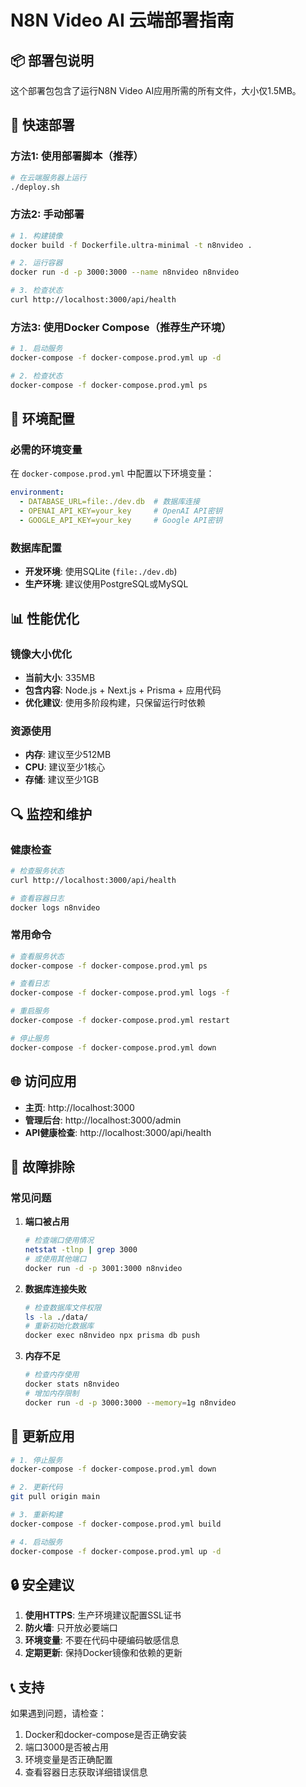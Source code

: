 # N8N Video AI 云端部署指南

## 📦 部署包说明

这个部署包包含了运行N8N Video AI应用所需的所有文件，大小仅1.5MB。

## 🚀 快速部署

### 方法1: 使用部署脚本（推荐）

```bash
# 在云端服务器上运行
./deploy.sh
```

### 方法2: 手动部署

```bash
# 1. 构建镜像
docker build -f Dockerfile.ultra-minimal -t n8nvideo .

# 2. 运行容器
docker run -d -p 3000:3000 --name n8nvideo n8nvideo

# 3. 检查状态
curl http://localhost:3000/api/health
```

### 方法3: 使用Docker Compose（推荐生产环境）

```bash
# 1. 启动服务
docker-compose -f docker-compose.prod.yml up -d

# 2. 检查状态
docker-compose -f docker-compose.prod.yml ps
```

## 🔧 环境配置

### 必需的环境变量

在 `docker-compose.prod.yml` 中配置以下环境变量：

```yaml
environment:
  - DATABASE_URL=file:./dev.db  # 数据库连接
  - OPENAI_API_KEY=your_key     # OpenAI API密钥
  - GOOGLE_API_KEY=your_key     # Google API密钥
```

### 数据库配置

- **开发环境**: 使用SQLite (`file:./dev.db`)
- **生产环境**: 建议使用PostgreSQL或MySQL

## 📊 性能优化

### 镜像大小优化

- **当前大小**: 335MB
- **包含内容**: Node.js + Next.js + Prisma + 应用代码
- **优化建议**: 使用多阶段构建，只保留运行时依赖

### 资源使用

- **内存**: 建议至少512MB
- **CPU**: 建议至少1核心
- **存储**: 建议至少1GB

## 🔍 监控和维护

### 健康检查

```bash
# 检查服务状态
curl http://localhost:3000/api/health

# 查看容器日志
docker logs n8nvideo
```

### 常用命令

```bash
# 查看服务状态
docker-compose -f docker-compose.prod.yml ps

# 查看日志
docker-compose -f docker-compose.prod.yml logs -f

# 重启服务
docker-compose -f docker-compose.prod.yml restart

# 停止服务
docker-compose -f docker-compose.prod.yml down
```

## 🌐 访问应用

- **主页**: http://localhost:3000
- **管理后台**: http://localhost:3000/admin
- **API健康检查**: http://localhost:3000/api/health

## 🚨 故障排除

### 常见问题

1. **端口被占用**
   ```bash
   # 检查端口使用情况
   netstat -tlnp | grep 3000
   # 或使用其他端口
   docker run -d -p 3001:3000 n8nvideo
   ```

2. **数据库连接失败**
   ```bash
   # 检查数据库文件权限
   ls -la ./data/
   # 重新初始化数据库
   docker exec n8nvideo npx prisma db push
   ```

3. **内存不足**
   ```bash
   # 检查内存使用
   docker stats n8nvideo
   # 增加内存限制
   docker run -d -p 3000:3000 --memory=1g n8nvideo
   ```

## 📝 更新应用

```bash
# 1. 停止服务
docker-compose -f docker-compose.prod.yml down

# 2. 更新代码
git pull origin main

# 3. 重新构建
docker-compose -f docker-compose.prod.yml build

# 4. 启动服务
docker-compose -f docker-compose.prod.yml up -d
```

## 🔒 安全建议

1. **使用HTTPS**: 生产环境建议配置SSL证书
2. **防火墙**: 只开放必要端口
3. **环境变量**: 不要在代码中硬编码敏感信息
4. **定期更新**: 保持Docker镜像和依赖的更新

## 📞 支持

如果遇到问题，请检查：
1. Docker和docker-compose是否正确安装
2. 端口3000是否被占用
3. 环境变量是否正确配置
4. 查看容器日志获取详细错误信息
